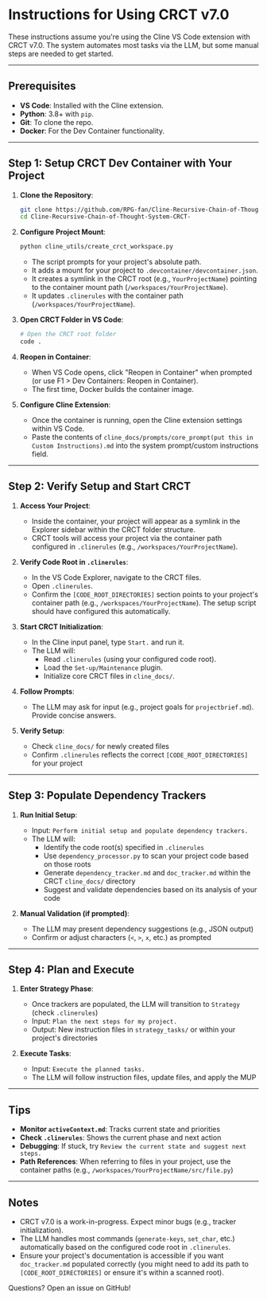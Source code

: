 # Instructions for Using CRCT v7.0

These instructions assume you're using the Cline VS Code extension with CRCT v7.0. The system automates most tasks via the LLM, but some manual steps are needed to get started.

---

## Prerequisites

- **VS Code**: Installed with the Cline extension.
- **Python**: 3.8+ with `pip`.
- **Git**: To clone the repo.
- **Docker**: For the Dev Container functionality.

---

## Step 1: Setup CRCT Dev Container with Your Project

1.  **Clone the Repository**:
    ```bash
    git clone https://github.com/RPG-fan/Cline-Recursive-Chain-of-Thought-System-CRCT-.git
    cd Cline-Recursive-Chain-of-Thought-System-CRCT-
    ```

2.  **Configure Project Mount**:
    ```bash
    python cline_utils/create_crct_workspace.py 
    ```
    - The script prompts for your project's absolute path.
    - It adds a mount for your project to `.devcontainer/devcontainer.json`.
    - It creates a symlink in the CRCT root (e.g., `YourProjectName`) pointing to the container mount path (`/workspaces/YourProjectName`).
    - It updates `.clinerules` with the container path (`/workspaces/YourProjectName`).

3.  **Open CRCT Folder in VS Code**:
    ```bash
    # Open the CRCT root folder
    code . 
    ```

4.  **Reopen in Container**:
    - When VS Code opens, click "Reopen in Container" when prompted (or use F1 > Dev Containers: Reopen in Container).
    - The first time, Docker builds the container image.

5.  **Configure Cline Extension**:
    - Once the container is running, open the Cline extension settings within VS Code.
    - Paste the contents of `cline_docs/prompts/core_prompt(put this in Custom Instructions).md` into the system prompt/custom instructions field.

---

## Step 2: Verify Setup and Start CRCT

1.  **Access Your Project**:
    - Inside the container, your project will appear as a symlink in the Explorer sidebar within the CRCT folder structure.
    - CRCT tools will access your project via the container path configured in `.clinerules` (e.g., `/workspaces/YourProjectName`).

2.  **Verify Code Root in `.clinerules`**:
    - In the VS Code Explorer, navigate to the CRCT files.
    - Open `.clinerules`.
    - Confirm the `[CODE_ROOT_DIRECTORIES]` section points to your project's container path (e.g., `/workspaces/YourProjectName`). The setup script should have configured this automatically.

3.  **Start CRCT Initialization**:
    - In the Cline input panel, type `Start.` and run it.
    - The LLM will:
        - Read `.clinerules` (using your configured code root).
        - Load the `Set-up/Maintenance` plugin.
        - Initialize core CRCT files in `cline_docs/`.

4.  **Follow Prompts**:
    - The LLM may ask for input (e.g., project goals for `projectbrief.md`). Provide concise answers.

5.  **Verify Setup**:
    - Check `cline_docs/` for newly created files
    - Confirm `.clinerules` reflects the correct `[CODE_ROOT_DIRECTORIES]` for your project

---

## Step 3: Populate Dependency Trackers

1.  **Run Initial Setup**:
    - Input: `Perform initial setup and populate dependency trackers.`
    - The LLM will:
        - Identify the code root(s) specified in `.clinerules`
        - Use `dependency_processor.py` to scan your project code based on those roots
        - Generate `dependency_tracker.md` and `doc_tracker.md` within the CRCT `cline_docs/` directory
        - Suggest and validate dependencies based on its analysis of your code

2. **Manual Validation (if prompted)**:
   - The LLM may present dependency suggestions (e.g., JSON output)
   - Confirm or adjust characters (`<`, `>`, `x`, etc.) as prompted

---

## Step 4: Plan and Execute

1. **Enter Strategy Phase**:
   - Once trackers are populated, the LLM will transition to `Strategy` (check `.clinerules`)
   - Input: `Plan the next steps for my project.`
   - Output: New instruction files in `strategy_tasks/` or within your project's directories

2. **Execute Tasks**:
   - Input: `Execute the planned tasks.`
   - The LLM will follow instruction files, update files, and apply the MUP

---

## Tips

- **Monitor `activeContext.md`**: Tracks current state and priorities
- **Check `.clinerules`**: Shows the current phase and next action
- **Debugging**: If stuck, try `Review the current state and suggest next steps.`
- **Path References**: When referring to files in your project, use the container paths (e.g., `/workspaces/YourProjectName/src/file.py`)

---

## Notes

- CRCT v7.0 is a work-in-progress. Expect minor bugs (e.g., tracker initialization).
- The LLM handles most commands (`generate-keys`, `set_char`, etc.) automatically based on the configured code root in `.clinerules`.
- Ensure your project's documentation is accessible if you want `doc_tracker.md` populated correctly (you might need to add its path to `[CODE_ROOT_DIRECTORIES]` or ensure it's within a scanned root).

Questions? Open an issue on GitHub!
